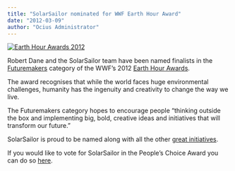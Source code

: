 ```yaml
---
title: "SolarSailor nominated for WWF Earth Hour Award"
date: "2012-03-09"
author: "Ocius Administrator"
---
```


[![Earth Hour Awards 2012](http://solarsailor.com/wp-content/uploads/2012/03/eh_wwf_earth_hour_awards_logos_lockup-300x216.jpg "Earth Hour Awards 2012")](http://solarsailor.com/wp-content/uploads/2012/03/eh_wwf_earth_hour_awards_logos_lockup.jpg)

Robert Dane and the SolarSailor team have been named finalists in the [Futuremakers](http://www.wwf.org.au/earthhour/wwf_earthhour_awards/futuremakers/) category of the WWF’s 2012 [Earth Hour Awards](http://www.wwf.org.au/earthhour/wwf_earthhour_awards/).

The award recognises that while the world faces huge environmental challenges, humanity has the ingenuity and creativity to change the way we live.

The Futuremakers category hopes to encourage people “thinking outside the box and implementing big, bold, creative ideas and initiatives that will transform our future.”

SolarSailor is proud to be named along with all the other [great initiatives](http://www.wwf.org.au/earthhour/wwf_earthhour_awards/peoples_choice/).

If you would like to vote for SolarSailor in the People’s Choice Award you can do so [here](http://files.wwf.org.au/email/earthhour/pp2/finalistIntro9.php?id=73334).
